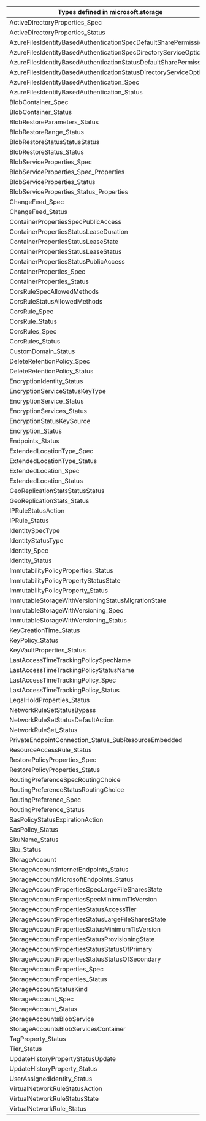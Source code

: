 | Types defined in microsoft.storage                                 | v1alpha1api20210401 |
|--------------------------------------------------------------------|---------------------|
| ActiveDirectoryProperties_Spec                                     | v1alpha1api20210401 |
| ActiveDirectoryProperties_Status                                   | v1alpha1api20210401 |
| AzureFilesIdentityBasedAuthenticationSpecDefaultSharePermission    | v1alpha1api20210401 |
| AzureFilesIdentityBasedAuthenticationSpecDirectoryServiceOptions   | v1alpha1api20210401 |
| AzureFilesIdentityBasedAuthenticationStatusDefaultSharePermission  | v1alpha1api20210401 |
| AzureFilesIdentityBasedAuthenticationStatusDirectoryServiceOptions | v1alpha1api20210401 |
| AzureFilesIdentityBasedAuthentication_Spec                         | v1alpha1api20210401 |
| AzureFilesIdentityBasedAuthentication_Status                       | v1alpha1api20210401 |
| BlobContainer_Spec                                                 | v1alpha1api20210401 |
| BlobContainer_Status                                               | v1alpha1api20210401 |
| BlobRestoreParameters_Status                                       | v1alpha1api20210401 |
| BlobRestoreRange_Status                                            | v1alpha1api20210401 |
| BlobRestoreStatusStatusStatus                                      | v1alpha1api20210401 |
| BlobRestoreStatus_Status                                           | v1alpha1api20210401 |
| BlobServiceProperties_Spec                                         | v1alpha1api20210401 |
| BlobServiceProperties_Spec_Properties                              | v1alpha1api20210401 |
| BlobServiceProperties_Status                                       | v1alpha1api20210401 |
| BlobServiceProperties_Status_Properties                            | v1alpha1api20210401 |
| ChangeFeed_Spec                                                    | v1alpha1api20210401 |
| ChangeFeed_Status                                                  | v1alpha1api20210401 |
| ContainerPropertiesSpecPublicAccess                                | v1alpha1api20210401 |
| ContainerPropertiesStatusLeaseDuration                             | v1alpha1api20210401 |
| ContainerPropertiesStatusLeaseState                                | v1alpha1api20210401 |
| ContainerPropertiesStatusLeaseStatus                               | v1alpha1api20210401 |
| ContainerPropertiesStatusPublicAccess                              | v1alpha1api20210401 |
| ContainerProperties_Spec                                           | v1alpha1api20210401 |
| ContainerProperties_Status                                         | v1alpha1api20210401 |
| CorsRuleSpecAllowedMethods                                         | v1alpha1api20210401 |
| CorsRuleStatusAllowedMethods                                       | v1alpha1api20210401 |
| CorsRule_Spec                                                      | v1alpha1api20210401 |
| CorsRule_Status                                                    | v1alpha1api20210401 |
| CorsRules_Spec                                                     | v1alpha1api20210401 |
| CorsRules_Status                                                   | v1alpha1api20210401 |
| CustomDomain_Status                                                | v1alpha1api20210401 |
| DeleteRetentionPolicy_Spec                                         | v1alpha1api20210401 |
| DeleteRetentionPolicy_Status                                       | v1alpha1api20210401 |
| EncryptionIdentity_Status                                          | v1alpha1api20210401 |
| EncryptionServiceStatusKeyType                                     | v1alpha1api20210401 |
| EncryptionService_Status                                           | v1alpha1api20210401 |
| EncryptionServices_Status                                          | v1alpha1api20210401 |
| EncryptionStatusKeySource                                          | v1alpha1api20210401 |
| Encryption_Status                                                  | v1alpha1api20210401 |
| Endpoints_Status                                                   | v1alpha1api20210401 |
| ExtendedLocationType_Spec                                          | v1alpha1api20210401 |
| ExtendedLocationType_Status                                        | v1alpha1api20210401 |
| ExtendedLocation_Spec                                              | v1alpha1api20210401 |
| ExtendedLocation_Status                                            | v1alpha1api20210401 |
| GeoReplicationStatsStatusStatus                                    | v1alpha1api20210401 |
| GeoReplicationStats_Status                                         | v1alpha1api20210401 |
| IPRuleStatusAction                                                 | v1alpha1api20210401 |
| IPRule_Status                                                      | v1alpha1api20210401 |
| IdentitySpecType                                                   | v1alpha1api20210401 |
| IdentityStatusType                                                 | v1alpha1api20210401 |
| Identity_Spec                                                      | v1alpha1api20210401 |
| Identity_Status                                                    | v1alpha1api20210401 |
| ImmutabilityPolicyProperties_Status                                | v1alpha1api20210401 |
| ImmutabilityPolicyPropertyStatusState                              | v1alpha1api20210401 |
| ImmutabilityPolicyProperty_Status                                  | v1alpha1api20210401 |
| ImmutableStorageWithVersioningStatusMigrationState                 | v1alpha1api20210401 |
| ImmutableStorageWithVersioning_Spec                                | v1alpha1api20210401 |
| ImmutableStorageWithVersioning_Status                              | v1alpha1api20210401 |
| KeyCreationTime_Status                                             | v1alpha1api20210401 |
| KeyPolicy_Status                                                   | v1alpha1api20210401 |
| KeyVaultProperties_Status                                          | v1alpha1api20210401 |
| LastAccessTimeTrackingPolicySpecName                               | v1alpha1api20210401 |
| LastAccessTimeTrackingPolicyStatusName                             | v1alpha1api20210401 |
| LastAccessTimeTrackingPolicy_Spec                                  | v1alpha1api20210401 |
| LastAccessTimeTrackingPolicy_Status                                | v1alpha1api20210401 |
| LegalHoldProperties_Status                                         | v1alpha1api20210401 |
| NetworkRuleSetStatusBypass                                         | v1alpha1api20210401 |
| NetworkRuleSetStatusDefaultAction                                  | v1alpha1api20210401 |
| NetworkRuleSet_Status                                              | v1alpha1api20210401 |
| PrivateEndpointConnection_Status_SubResourceEmbedded               | v1alpha1api20210401 |
| ResourceAccessRule_Status                                          | v1alpha1api20210401 |
| RestorePolicyProperties_Spec                                       | v1alpha1api20210401 |
| RestorePolicyProperties_Status                                     | v1alpha1api20210401 |
| RoutingPreferenceSpecRoutingChoice                                 | v1alpha1api20210401 |
| RoutingPreferenceStatusRoutingChoice                               | v1alpha1api20210401 |
| RoutingPreference_Spec                                             | v1alpha1api20210401 |
| RoutingPreference_Status                                           | v1alpha1api20210401 |
| SasPolicyStatusExpirationAction                                    | v1alpha1api20210401 |
| SasPolicy_Status                                                   | v1alpha1api20210401 |
| SkuName_Status                                                     | v1alpha1api20210401 |
| Sku_Status                                                         | v1alpha1api20210401 |
| StorageAccount                                                     | v1alpha1api20210401 |
| StorageAccountInternetEndpoints_Status                             | v1alpha1api20210401 |
| StorageAccountMicrosoftEndpoints_Status                            | v1alpha1api20210401 |
| StorageAccountPropertiesSpecLargeFileSharesState                   | v1alpha1api20210401 |
| StorageAccountPropertiesSpecMinimumTlsVersion                      | v1alpha1api20210401 |
| StorageAccountPropertiesStatusAccessTier                           | v1alpha1api20210401 |
| StorageAccountPropertiesStatusLargeFileSharesState                 | v1alpha1api20210401 |
| StorageAccountPropertiesStatusMinimumTlsVersion                    | v1alpha1api20210401 |
| StorageAccountPropertiesStatusProvisioningState                    | v1alpha1api20210401 |
| StorageAccountPropertiesStatusStatusOfPrimary                      | v1alpha1api20210401 |
| StorageAccountPropertiesStatusStatusOfSecondary                    | v1alpha1api20210401 |
| StorageAccountProperties_Spec                                      | v1alpha1api20210401 |
| StorageAccountProperties_Status                                    | v1alpha1api20210401 |
| StorageAccountStatusKind                                           | v1alpha1api20210401 |
| StorageAccount_Spec                                                | v1alpha1api20210401 |
| StorageAccount_Status                                              | v1alpha1api20210401 |
| StorageAccountsBlobService                                         | v1alpha1api20210401 |
| StorageAccountsBlobServicesContainer                               | v1alpha1api20210401 |
| TagProperty_Status                                                 | v1alpha1api20210401 |
| Tier_Status                                                        | v1alpha1api20210401 |
| UpdateHistoryPropertyStatusUpdate                                  | v1alpha1api20210401 |
| UpdateHistoryProperty_Status                                       | v1alpha1api20210401 |
| UserAssignedIdentity_Status                                        | v1alpha1api20210401 |
| VirtualNetworkRuleStatusAction                                     | v1alpha1api20210401 |
| VirtualNetworkRuleStatusState                                      | v1alpha1api20210401 |
| VirtualNetworkRule_Status                                          | v1alpha1api20210401 |
